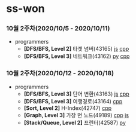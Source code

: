 # ss-won

### 10월 2주차(2020/10/5 - 2020/10/11)

- programmers
  - **[DFS/BFS, Level 2]** 타겟 넘버(43165) [js](https://github.com/ss-won/ps_study/blob/main/ss-won/programmers/43165.js) [cpp](https://github.com/ss-won/ps_study/blob/main/ss-won/programmers/43165.cpp)
  - **[DFS/BFS, Level 3]** 네트워크(43162) [py](https://github.com/ss-won/ps_study/blob/main/ss-won/programmers/43162.py) [cpp](https://github.com/ss-won/ps_study/blob/main/ss-won/programmers/43162.cpp)

### 10월 2주차(2020/10/12 - 2020/10/18)

- programmers
  - **[DFS/BFS, Level 3]** 단어 변환(43163) [js](https://github.com/ss-won/ps_study/blob/main/ss-won/programmers/43163.js) [cpp](https://github.com/ss-won/ps_study/blob/main/ss-won/programmers/43163.cpp)
  - **[DFS/BFS, Level 3]** 여행경로(43164) [cpp](https://github.com/ss-won/ps_study/blob/main/ss-won/programmers/43164.cpp)
  - **[Sort, Level 2]** H-Index(42747) [cpp](https://github.com/ss-won/ps_study/blob/main/ss-won/programmers/42747.cpp)
  - **[Graph, Level 3]** 가장 먼 노드(49189) [cpp](https://github.com/ss-won/ps_study/blob/main/ss-won/programmers/49189.cpp) [js](https://github.com/ss-won/ps_study/blob/main/ss-won/programmers/49189.js)
  - **[Stack/Queue, Level 2]** 프린터(42587) [py](https://github.com/ss-won/ps_study/blob/main/ss-won/programmers/42587.py)
